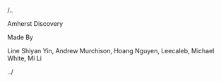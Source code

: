 /..

Amherst Discovery

Made By

Line Shiyan Yin, Andrew Murchison,  Hoang Nguyen,  Leecaleb,  Michael White,  Mi Li

../
